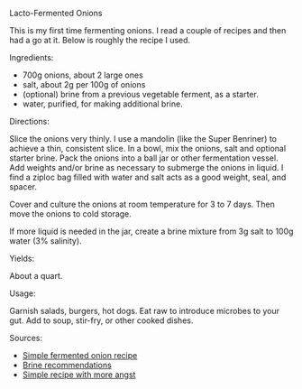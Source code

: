 Lacto-Fermented Onions

This is my first time fermenting onions.  I read a couple of recipes and then had a go at it.  Below is roughly the recipe I used.

Ingredients:

- 700g onions, about 2 large ones
- salt, about 2g per 100g of onions
- (optional) brine from a previous vegetable ferment, as a starter.
- water, purified, for making additional brine.

Directions:

Slice the onions very thinly.  I use a mandolin (like the Super Benriner) to achieve a thin, consistent slice.  In a bowl, mix the onions, salt and optional starter brine.
Pack the onions into a ball jar or other fermentation vessel.  Add weights and/or brine as necessary to submerge the onions in liquid.  I find a ziploc bag filled with water and salt acts as a good weight, seal, and spacer.

Cover and culture the onions at room temperature for 3 to 7 days.  Then move the onions to cold storage.

If more liquid is needed in the jar, create a brine mixture from 3g salt to 100g water (3% salinity).

Yields:

About a quart.

Usage:

Garnish salads, burgers, hot dogs.  Eat raw to introduce microbes to your gut.  Add to soup, stir-fry, or other cooked dishes.

Sources:

- [Simple fermented onion recipe](http://www.culturesforhealth.com/lacto-fermented-pickled-onion-recipe)
- [Brine recommendations](http://www.pickl-it.com/blog/636/brine-recommendations/)
- [Simple recipe with more angst](http://www.deliciousobsessions.com/2012/03/52-weeks-of-bad-a-bacteria-week-12-pickled-lacto-fermented-onions/)
